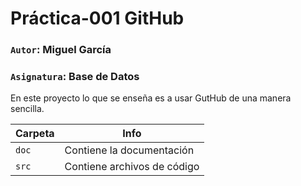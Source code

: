 # Práctica-001 GitHub
### `Autor`: Miguel García
### `Asignatura`: Base de Datos

En este proyecto lo que se enseña es a usar
GutHub de una manera sencilla.

| Carpeta           | Info         |
|-------------------|--------------|
| `doc`    | Contiene la documentación|                         
| `src`    | Contiene archivos de código|
